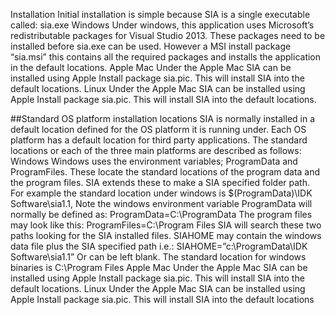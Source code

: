 Installation
Initial installation is simple because SIA is a single executable called:
 sia.exe
Windows
Under windows, this application uses Microsoft’s redistributable packages for Visual Studio 2013. These packages need to be installed before sia.exe can be used. However a MSI install package “sia.msi”  this contains all the required packages and installs the application in the default locations.
Apple Mac
Under the Apple Mac SIA can be installed using Apple Install package sia.pic. This will install SIA into the default locations. 
Linux
Under the Apple Mac SIA can be installed using Apple Install package sia.pic. This will install SIA into the default locations. 

##Standard OS platform installation locations
SIA is normally installed in a default location defined for the OS platform it is running under. Each OS platform has a default location for third party applications. The standard locations or each of the three main platforms are described as follows:
Windows
Windows uses the environment variables; ProgramData and ProgramFiles.  These locate the standard locations of the program data and the program files. SIA extends these to make a SIA specified folder path.
 For example the standard location under windows is $(ProgramData)\IDK Software\sia1.1, Note the windows environment variable ProgramData will normally be defined as:
ProgramData=C:\ProgramData
The program files may look like this:
ProgramFiles=C:\Program Files
SIA will search these two paths looking for the SIA installed files. SIAHOME may contain the windows data file plus the SIA specified path i.e.:
SIAHOME=”c:\ProgramData\IDK Software\sia1.1”
Or can be left blank.
The standard location for windows binaries is C:\Program Files
Apple Mac
Under the Apple Mac SIA can be installed using Apple Install package sia.pic. This will install SIA into the default locations. 
Linux
Under the Apple Mac SIA can be installed using Apple Install package sia.pic. This will install SIA into the default locations
 

